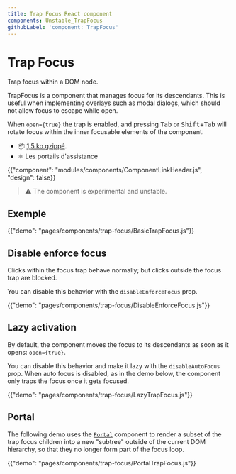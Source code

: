 ```yaml
---
title: Trap Focus React component
components: Unstable_TrapFocus
githubLabel: 'component: TrapFocus'
---
```


# Trap Focus

<p class="description">Trap focus within a DOM node.</p>

TrapFocus is a component that manages focus for its descendants. This is useful when implementing overlays such as modal dialogs, which should not allow focus to escape while open.

When `open={true}` the trap is enabled, and pressing <kbd>Tab</kbd> or <kbd>Shift</kbd>+<kbd>Tab</kbd> will rotate focus within the inner focusable elements of the component.

- 📦 [1,5 ko gzippé](https://material-ui.com/size-snapshot).
- ⚛️ Les portails d'assistance

{{"component": "modules/components/ComponentLinkHeader.js", "design": false}}

> ⚠️ The component is experimental and unstable.

## Exemple

{{"demo": "pages/components/trap-focus/BasicTrapFocus.js"}}

## Disable enforce focus

Clicks within the focus trap behave normally; but clicks outside the focus trap are blocked.

You can disable this behavior with the `disableEnforceFocus` prop.

{{"demo": "pages/components/trap-focus/DisableEnforceFocus.js"}}

## Lazy activation

By default, the component moves the focus to its descendants as soon as it opens: `open={true}`.

You can disable this behavior and make it lazy with the `disableAutoFocus` prop. When auto focus is disabled, as in the demo below, the component only traps the focus once it gets focused.

{{"demo": "pages/components/trap-focus/LazyTrapFocus.js"}}

## Portal

The following demo uses the [`Portal`](/components/portal/) component to render a subset of the trap focus children into a new "subtree" outside of the current DOM hierarchy, so that they no longer form part of the focus loop.

{{"demo": "pages/components/trap-focus/PortalTrapFocus.js"}}
